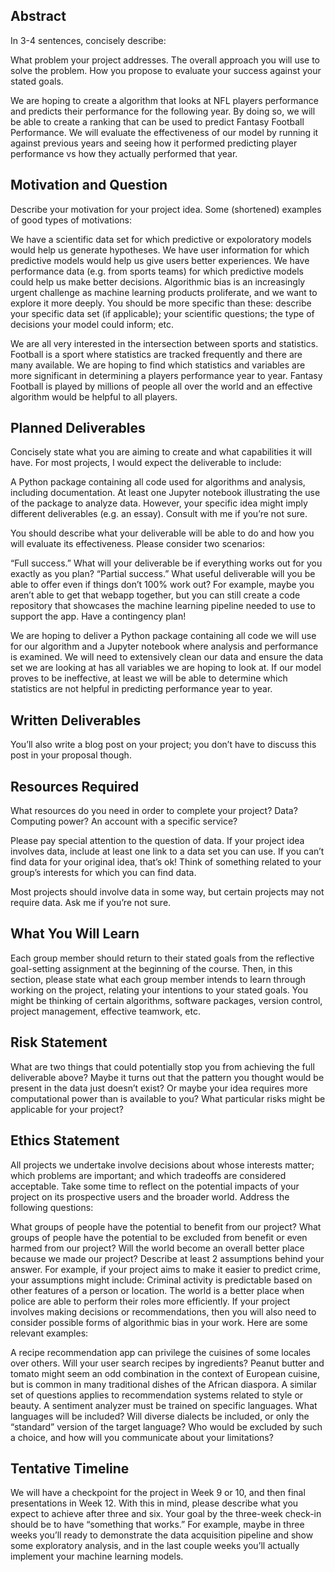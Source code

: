 ## Abstract
In 3-4 sentences, concisely describe:

What problem your project addresses.
The overall approach you will use to solve the problem.
How you propose to evaluate your success against your stated goals.

We are hoping to create a algorithm that looks at NFL players performance and predicts their performance for the following year. By doing so, we will be able to create a ranking that can be used to predict Fantasy Football Performance. We will evaluate the effectiveness of our model by running it against previous years and seeing how it performed predicting player performance vs how they actually performed that year.

## Motivation and Question
Describe your motivation for your project idea. Some (shortened) examples of good types of motivations:

We have a scientific data set for which predictive or expoloratory models would help us generate hypotheses.
We have user information for which predictive models would help us give users better experiences.
We have performance data (e.g. from sports teams) for which predictive models could help us make better decisions.
Algorithmic bias is an increasingly urgent challenge as machine learning products proliferate, and we want to explore it more deeply.
You should be more specific than these: describe your specific data set (if applicable); your scientific questions; the type of decisions your model could inform; etc.

We are all very interested in the intersection between sports and statistics. Football is a sport where statistics are tracked frequently and there are many available. We are hoping to find which statistics and variables are more significant in determining a players performance year to year. Fantasy Football is played by millions of people all over the world and an effective algorithm would be helpful to all players.

## Planned Deliverables
Concisely state what you are aiming to create and what capabilities it will have. For most projects, I would expect the deliverable to include:

A Python package containing all code used for algorithms and analysis, including documentation.
At least one Jupyter notebook illustrating the use of the package to analyze data.
However, your specific idea might imply different deliverables (e.g. an essay). Consult with me if you’re not sure.

You should describe what your deliverable will be able to do and how you will evaluate its effectiveness. Please consider two scenarios:

“Full success.” What will your deliverable be if everything works out for you exactly as you plan?
“Partial success.” What useful deliverable will you be able to offer even if things don’t 100% work out? For example, maybe you aren’t able to get that webapp together, but you can still create a code repository that showcases the machine learning pipeline needed to use to support the app. Have a contingency plan!

We are hoping to deliver a Python package containing all code we will use for our algorithm and a Jupyter notebook where analysis and performance is examined. We will need to extensively clean our data and ensure the data set we are looking at has all variables we are hoping to look at. If our model proves to be ineffective, at least we will be able to determine which statistics are not helpful in predicting performance year to year.

## Written Deliverables
You’ll also write a blog post on your project; you don’t have to discuss this post in your proposal though.

## Resources Required
What resources do you need in order to complete your project? Data? Computing power? An account with a specific service?

Please pay special attention to the question of data. If your project idea involves data, include at least one link to a data set you can use. If you can’t find data for your original idea, that’s ok! Think of something related to your group’s interests for which you can find data.

Most projects should involve data in some way, but certain projects may not require data. Ask me if you’re not sure.

## What You Will Learn
Each group member should return to their stated goals from the reflective goal-setting assignment at the beginning of the course. Then, in this section, please state what each group member intends to learn through working on the project, relating your intentions to your stated goals. You might be thinking of certain algorithms, software packages, version control, project management, effective teamwork, etc.

## Risk Statement
What are two things that could potentially stop you from achieving the full deliverable above? Maybe it turns out that the pattern you thought would be present in the data just doesn’t exist? Or maybe your idea requires more computational power than is available to you? What particular risks might be applicable for your project?

## Ethics Statement
All projects we undertake involve decisions about whose interests matter; which problems are important; and which tradeoffs are considered acceptable. Take some time to reflect on the potential impacts of your project on its prospective users and the broader world. Address the following questions:

What groups of people have the potential to benefit from our project?
What groups of people have the potential to be excluded from benefit or even harmed from our project?
Will the world become an overall better place because we made our project? Describe at least 2 assumptions behind your answer. For example, if your project aims to make it easier to predict crime, your assumptions might include:
Criminal activity is predictable based on other features of a person or location.
The world is a better place when police are able to perform their roles more efficiently.
If your project involves making decisions or recommendations, then you will also need to consider possible forms of algorithmic bias in your work. Here are some relevant examples:

A recipe recommendation app can privilege the cuisines of some locales over others. Will your user search recipes by ingredients? Peanut butter and tomato might seem an odd combination in the context of European cuisine, but is common in many traditional dishes of the African diaspora. A similar set of questions applies to recommendation systems related to style or beauty.
A sentiment analyzer must be trained on specific languages. What languages will be included? Will diverse dialects be included, or only the “standard” version of the target language? Who would be excluded by such a choice, and how will you communicate about your limitations?

## Tentative Timeline
We will have a checkpoint for the project in Week 9 or 10, and then final presentations in Week 12. With this in mind, please describe what you expect to achieve after three and six. Your goal by the three-week check-in should be to have “something that works.” For example, maybe in three weeks you’ll ready to demonstrate the data acquisition pipeline and show some exploratory analysis, and in the last couple weeks you’ll actually implement your machine learning models.